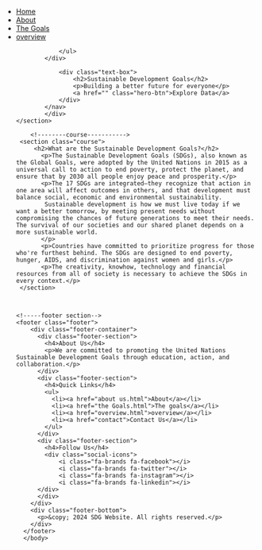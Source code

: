 <!DOCTYPE html>
<html lang="en">
   <head>
        <title> HomePage </title>
        <link rel="stylesheet" href="style.css">
        <link rel="stylesheet" href="https://cdnjs.cloudflare.com/ajax/libs/font-awesome/6.7.1/css/all.min.css" integrity="sha512-5Hs3dF2AEPkpNAR7UiOHba+lRSJNeM2ECkwxUIxC1Q/FLycGTbNapWXB4tP889k5T5Ju8fs4b1P5z/iB4nMfSQ==" crossorigin="anonymous" referrerpolicy="no-referrer" />
 </head>
<body>
    <section class="header">
        <div class="container">
        <nav>
             <div class="nav-links">
                <ul>
                    <li><a href="index.html">Home</a></li>
                    <li><a href="about us.html">About</a></li>
                    <li><a href="The Goals.html"> The Goals</a></li>
                    <li><a href="overview.html">overview</a></li>
                
                </ul>
            </div>
           
                <div class="text-box">
                    <h2>Sustainable Development Goals</h2>
                    <p>Building a better future for everyone</p>
                    <a href="" class="hero-btn">Explore Data</a>
                </div> 
            </nav> 
            </div>
    </section>

        <!--------course----------->
     <section class="course">
         <h2>What are the Sustainable Development Goals?</h2>
           <p>The Sustainable Development Goals (SDGs), also known as the Global Goals, were adopted by the United Nations in 2015 as a universal call to action to end poverty, protect the planet, and ensure that by 2030 all people enjoy peace and prosperity.</p>
           <p>The 17 SDGs are integrated—they recognize that action in one area will affect outcomes in others, and that development must balance social, economic and environmental sustainability.
            Sustainable development is how we must live today if we want a better tomorrow, by meeting present needs without compromising the chances of future generations to meet their needs. The survival of our societies and our shared planet depends on a more sustainable world.
           </p>
           <p>Countries have committed to prioritize progress for those who're furthest behind. The SDGs are designed to end poverty, hunger, AIDS, and discrimination against women and girls.</p>
           <p>The creativity, knowhow, technology and financial resources from all of society is necessary to achieve the SDGs in every context.</p>
     </section>

     
    
    <!-----footer section-->
    <footer class="footer">
        <div class="footer-container">
          <div class="footer-section">
            <h4>About Us</h4>
            <p>We are committed to promoting the United Nations Sustainable Development Goals through education, action, and collaboration.</p>
          </div>
          <div class="footer-section">
            <h4>Quick Links</h4>
            <ul>
              <li><a href="about us.html">About</a></li>
              <li><a href="the Goals.html">The goals</a></li>
              <li><a href="overview.html">overview</a></li>
              <li><a href="contact">Contact Us</a></li>
            </ul>
          </div>
          <div class="footer-section">
            <h4>Follow Us</h4>
            <div class="social-icons">
                <i class="fa-brands fa-facebook"></i>
                <i class="fa-brands fa-twitter"></i>
                <i class="fa-brands fa-instagram"></i>
                <i class="fa-brands fa-linkedin"></i>
          </div>
          </div>
        </div>
        <div class="footer-bottom">
          <p>&copy; 2024 SDG Website. All rights reserved.</p>
        </div>
      </footer>
      </body>
</html>
                          
                         

     
